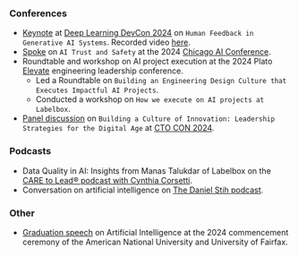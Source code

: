 ### Conferences

- [Keynote](https://dldc.adasci.org/speaker/manas-talukdar/) at [Deep Learning DevCon 2024](https://dldc.adasci.org) on `Human Feedback in Generative AI Systems`. Recorded video [here](https://adasci.org/courses/session-recordings-deep-learning-devcon-dldc-2024/).
- [Spoke](https://chicagoaiweek.com/speaker/manas-talukdar/) on `AI Trust and Safety` at the 2024 [Chicago AI Conference](https://chicagoaiweek.com).
- Roundtable and workshop on AI project execution at the 2024 Plato [Elevate](https://www.platohq.com/events/elevate) engineering leadership conference.
  - Led a Roundtable on `Building an Engineering Design Culture that Executes Impactful AI Projects`.
  - Conducted a workshop on `How we execute on AI projects at Labelbox`.
- [Panel discussion](https://www.youtube.com/watch?v=HPz8WcOd1Hk&list=PL_L8y6vMp5V1bOhwunELfKr0byviF4Wo1&index=12) on `Building a Culture of Innovation: Leadership Strategies for the Digital Age` at [CTO CON 2024](https://www.ctocon.remotebase.com/).

### Podcasts

- Data Quality in AI: Insights from Manas Talukdar of Labelbox on the [CARE to Lead® podcast with Cynthia Corsetti](https://www.dataqualitypodcast.com/episodes/data-quality-in-ai-insights-from-manas-talukdar-of-labelbox).
- Conversation on artificial intelligence on [The Daniel Stih podcast](https://danielstih.com/podcast-with-manas-talukdar).

<!-- ### Workshops -->

### Other

- [Graduation speech](https://www.youtube.com/watch?v=zQXnush_qrA&t=789s) on Artificial Intelligence at the 2024 commencement ceremony of the American National University and University of Fairfax.
